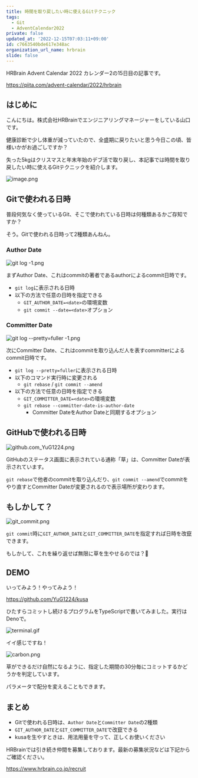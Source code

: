 ```yaml
---
title: 時間を取り戻したい時に使えるGitテクニック
tags:
  - Git
  - AdventCalendar2022
private: false
updated_at: '2022-12-15T07:03:11+09:00'
id: c7663540bde617e348ac
organization_url_name: hrbrain
slide: false
---
```

HRBrain Advent Calendar 2022 カレンダー2の15日目の記事です。

https://qiita.com/advent-calendar/2022/hrbrain

## はじめに

こんにちは。株式会社HRBrainでエンジニアリングマネージャーをしている山口です。

健康診断で少し体重が減っていたので、全盛期に戻りたいと思う今日この頃、皆様いかがお過ごしですか？

失った5kgはクリスマスと年末年始のデブ活で取り戻し、本記事では時間を取り戻したい時に使えるGitテクニックを紹介します。

![image.png](https://qiita-image-store.s3.ap-northeast-1.amazonaws.com/0/106236/e138cba4-8324-f538-9f21-9bb2545e8839.png)

## Gitで使われる日時

普段何気なく使っているGit、そこで使われている日時は何種類あるかご存知ですか？

そう。Gitで使われる日時って2種類あんねん。

### Author Date

![git log -1.png](https://qiita-image-store.s3.ap-northeast-1.amazonaws.com/0/106236/369a18a8-feef-5b8f-289e-44896d633a56.png)

まずAuthor Date、これはcommitの著者であるauthorによるcommit日時です。

<!-- `git log`を実行すると表示される日時で、`git commit`時に`GIT_AUTHOR_DATE`の環境変数や`--date=<date>`で任意の日時を指定できます。 -->

- `git log`に表示される日時
- 以下の方法で任意の日時を指定できる
  - `GIT_AUTHOR_DATE=<date>`の環境変数
  - `git commit --date=<date>`オプション

### Committer Date

![git log --pretty=fuller -1.png](https://qiita-image-store.s3.ap-northeast-1.amazonaws.com/0/106236/423ae07b-dcc1-714a-42c0-7237927ef43d.png)

次にCommitter Date、これはcommitを取り込んだ人を表すcommitterによるcommit日時です。

<!-- `git log --pretty=fuller`を実行すると表示される日時で、`git commit`時に`GIT_COMMITTER_DATE`の環境変数で任意の日時を指定できたり、`git rebase`や`git commit --amend`でも変更されます。 -->

- `git log --pretty=fuller`に表示される日時
- 以下のコマンド実行時に変更される
  - `git rebase` / `git commit --amend`
- 以下の方法で任意の日時を指定できる
  - `GIT_COMMITTER_DATE=<date>`の環境変数
  - `git rebase --committer-date-is-author-date`
    - Committer DateをAuthor Dateと同期するオプション


## GitHubで使われる日時

![github.com_YuG1224.png](https://qiita-image-store.s3.ap-northeast-1.amazonaws.com/0/106236/a6fee42d-61cf-8943-db7b-0db3ab0b9c81.png)

GitHubのステータス画面に表示されている通称「草」は、Committer Dateが表示されています。

`git rebase`で他者のcommitを取り込んだり、`git commit --amend`でcommitをやり直すとCommitter Dateが変更されるので表示場所が変わります。


## もしかして？

![git_commit.png](https://qiita-image-store.s3.ap-northeast-1.amazonaws.com/0/106236/129ab1cb-7a0b-6d6e-a15d-4be5bc64675d.png)

`git commit`時に`GIT_AUTHOR_DATE`と`GIT_COMMITTER_DATE`を指定すれば日時を改竄できます。

もしかして、これを繰り返せば無限に草を生やせるのでは？🤔


## DEMO

いってみよう！やってみよう！

https://github.com/YuG1224/kusa

ひたすらコミットし続けるプログラムをTypeScriptで書いてみました。実行はDenoで。

![terminal.gif](https://qiita-image-store.s3.ap-northeast-1.amazonaws.com/0/106236/cf74975f-e6c8-4685-eb80-82ed3c55775c.gif)

イイ感じですね！

![carbon.png](https://qiita-image-store.s3.ap-northeast-1.amazonaws.com/0/106236/49339b17-ea06-47ce-cd74-5c77a7fc3531.png)

草ができるだけ自然になるように、指定した期間の30分毎にコミットするかどうかを判定しています。

パラメータで配分を変えることもできます。

## まとめ

- Gitで使われる日時は、`Author Date`と`Committer Date`の2種類
- `GIT_AUTHOR_DATE`と`GIT_COMMITTER_DATE`で改竄できる
- kusaを生やすときは、用法用量を守って、正しくお使いください

HRBrainでは引き続き仲間を募集しております。最新の募集状況などは下記からご確認ください。

https://www.hrbrain.co.jp/recruit
